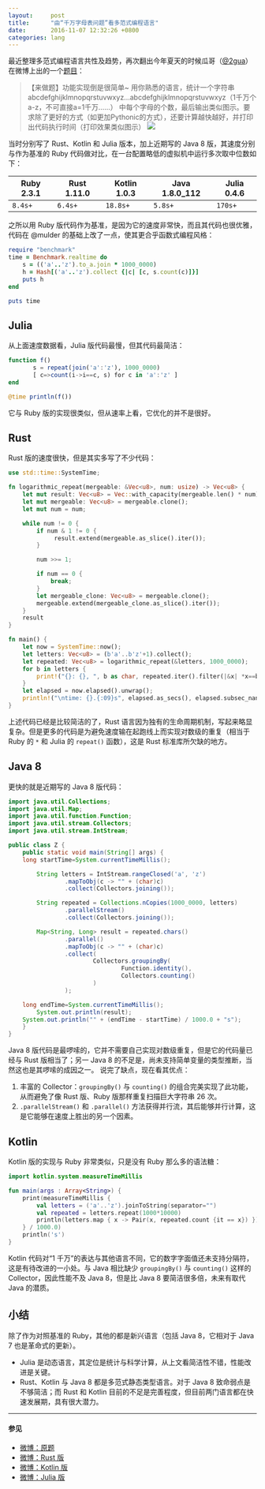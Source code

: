 ```yaml
---
layout:     post
title:      "由“千万字母表问题”看多范式编程语言"
date:       2016-11-07 12:32:26 +0800
categories: lang
---
```


最近整理多范式编程语言共性及趋势，再次翻出今年夏天的时候瓜哥（[@2gua](http://weibo.com/2gua)）在微博上出的一个[题目](http://weibo.com/1609119537/E4KrmCD5Q)：

<!--more-->

> 【来做题】功能实现倒是很简单~
用你熟悉的语言，统计一个字符串abcdefghijklmnopqrstuvwxyz...abcdefghijklmnopqrstuvwxyz（1千万个a-z，不可直接a=1千万......）
中每个字母的个数，最后输出类似图示。要求除了更好的方式（如更加Pythonic的方式），还要计算越快越好，并打印出代码执行时间（打印效果类似图示）
![](http://ww3.sinaimg.cn/large/5fe93731gw1f72m4zq1ucj20v602nwf8.jpg)

当时分别写了 Rust、Kotlin 和 Julia 版本，加上近期写的 Java 8 版，其速度分别与作为基准的 Ruby 代码做对比，在一台配置略低的虚拟机中运行多次取中位数如下：

| Ruby 2.3.1 | Rust 1.11.0 | Kotlin 1.0.3 | Java 1.8.0_112 | Julia 0.4.6 |
|------------|-------------|--------------|----------------|-------------|
| `8.4s+`    | `6.4s+`     | `18.8s+`     | `5.8s+`        | `170s+`     |

之所以用 Ruby 版代码作为基准，是因为它的速度非常快，而且其代码也很优雅，代码在 @mulder 的基础上改了一点，使其更合乎函数式编程风格：

```ruby
require "benchmark"
time = Benchmark.realtime do
	s = (('a'..'z').to_a.join * 1000_0000)
	h = Hash[('a'..'z').collect {|c| [c, s.count(c)]}]
	puts h
end

puts time
```

## Julia
从上面速度数据看，Julia 版代码最慢，但其代码最简洁：

```julia
function f()
       s = repeat(join('a':'z'), 1000_0000)
       [ c=>count(i->i==c, s) for c in 'a':'z' ]
end

@time println(f())
```

它与 Ruby 版的实现很类似，但从速率上看，它优化的并不是很好。

## Rust
Rust 版的速度很快，但是其实多写了不少代码：

```rust
use std::time::SystemTime;

fn logarithmic_repeat(mergeable: &Vec<u8>, num: usize) -> Vec<u8> {
    let mut result: Vec<u8> = Vec::with_capacity(mergeable.len() * num);
    let mut mergeable: Vec<u8> = mergeable.clone();
    let mut num = num;

    while num != 0 {
        if num & 1 != 0 {
             result.extend(mergeable.as_slice().iter());
        }

        num >>= 1;

        if num == 0 {
            break;
        }
        let mergeable_clone: Vec<u8> = mergeable.clone();
        mergeable.extend(mergeable_clone.as_slice().iter());
    }
    result
}

fn main() {
    let now = SystemTime::now();
    let letters: Vec<u8> = (b'a'..b'z'+1).collect();
    let repeated: Vec<u8> = logarithmic_repeat(&letters, 1000_0000);
    for b in letters {
        print!("{}: {}, ", b as char, repeated.iter().filter(|&x| *x==b).count());
    }
    let elapsed = now.elapsed().unwrap();
    println!("\ntime: {}.{:09}s", elapsed.as_secs(), elapsed.subsec_nanos());
}
```

上述代码已经是比较简洁的了，Rust 语言因为独有的生命周期机制，写起来略显复杂。但是更多的代码是为避免速度输在起跑线上而实现对数级的重复（相当于 Ruby 的 `*` 和 Julia 的 `repeat()` 函数），这是 Rust 标准库所欠缺的地方。

## Java 8
更快的就是近期写的 Java 8 版代码：

```java
import java.util.Collections;
import java.util.Map;
import java.util.function.Function;
import java.util.stream.Collectors;
import java.util.stream.IntStream;

public class Z {
    public static void main(String[] args) {
	long startTime=System.currentTimeMillis();

        String letters = IntStream.rangeClosed('a', 'z')
                .mapToObj(c -> "" + (char)c)
                .collect(Collectors.joining());

        String repeated = Collections.nCopies(1000_0000, letters)
                .parallelStream()
                .collect(Collectors.joining());

        Map<String, Long> result = repeated.chars()
                .parallel()
                .mapToObj(c -> "" + (char)c)
                .collect(
                        Collectors.groupingBy(
                                Function.identity(),
                                Collectors.counting()
                        )
                );

	long endTime=System.currentTimeMillis();
        System.out.println(result);
	System.out.println("" + (endTime - startTime) / 1000.0 + "s");
    }
}
```

Java 8 版代码是最啰嗦的，它并不需要自己实现对数级重复，但是它的代码量已经与 Rust 版相当了；另一 Java 8 的不足是，尚未支持简单变量的类型推断，当然这也是其啰嗦的成因之一。
说完了缺点，现在看其优点：
1. 丰富的 Collector：`groupingBy()` 与 `counting()` 的组合完美实现了此功能，从而避免了像 Rust 版、Ruby 版那样重复扫描巨大字符串 26 次。
2. `.parallelStream()` 和 `.parallel()` 方法获得并行流，其后能够并行计算，这是它能够在速度上胜出的另一个因素。

## Kotlin
Kotlin 版的实现与 Ruby 非常类似，只是没有 Ruby 那么多的语法糖：

```kotlin
import kotlin.system.measureTimeMillis

fun main(args : Array<String>) { 
    print(measureTimeMillis {
        val letters = ('a'..'z').joinToString(separator="")
        val repeated = letters.repeat(1000*10000)
        println(letters.map { x -> Pair(x, repeated.count {it == x}) })
    } / 1000.0)
    println('s')
}
```

Kotlin 代码对“1 千万”的表达与其他语言不同，它的数字字面值还未支持分隔符，这是有待改进的一小处。与 Java 相比缺少 `groupingBy()` 与 `counting()` 这样的 Collector，因此性能不及 Java 8，但是比 Java 8 要简洁很多倍，未来有取代 Java 的潜质。

## 小结
除了作为对照基准的 Ruby，其他的都是新兴语言（包括 Java 8，它相对于 Java 7 也是革命式的更新）。
* Julia 是动态语言，其定位是统计与科学计算，从上文看简洁性不错，性能改进是关键。
* Rust、Kotlin 与 Java 8 都是多范式静态类型语言。对于 Java 8 致命弱点是不够简洁；而 Rust 和 Kotlin 目前的不足是完善程度，但目前两门语言都在快速发展期，具有很大潜力。

---

#### 参见

- [微博：原题](http://weibo.com/1609119537/E4KrmCD5Q)
- [微博：Rust 版](http://weibo.com/2151789810/E5aWeuTgR)
- [微博：Kotlin 版](http://weibo.com/2151789810/E5e8sCZCC)
- [微博：Julia 版](http://weibo.com/2151789810/E5jDO8HXw)

